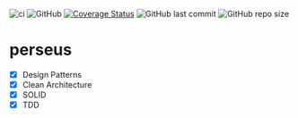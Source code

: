 
![ci](https://github.com/samuelcsantana/perseus/workflows/ci/badge.svg?branch=master)
![GitHub](https://img.shields.io/github/license/samuelcsantana/perseus)
[![Coverage Status](https://coveralls.io/repos/github/samuelcsantana/perseus/badge.svg?branch=master)](https://coveralls.io/github/samuelcsantana/perseus?branch=master)
![GitHub last commit](https://img.shields.io/github/last-commit/samuelcsantana/perseus)
![GitHub repo size](https://img.shields.io/github/repo-size/samuelcsantana/perseus)
# perseus

- [x] Design Patterns
- [x] Clean Architecture 
- [x] SOLID  
- [x] TDD
